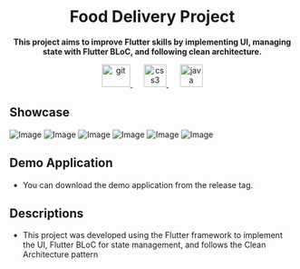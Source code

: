 <h1 align="center">Food Delivery Project</h1>
<p align="center"><b>This project aims to improve Flutter skills by implementing UI, managing state with Flutter BLoC, and following clean architecture.</b></p>
<p align="center">
<a href="https://flutter.dev/" target="_blank" rel="noreferrer"> <img src="https://www.cdnlogo.com/logos/f/30/flutter.svg" alt="git" width="50" height="40"/> </a>
&nbsp;&nbsp;&nbsp;&nbsp;
<a href="https://supabase.com/" target="_blank" rel="noreferrer"> <img src="https://elest.io/images/softwares/284/logo.png" alt="css3" width="40" height="40"/> </a>
&nbsp;&nbsp;&nbsp;&nbsp;
<a href="https://firebase.google.com/" target="_blank" rel="noreferrer"> <img src="https://downloads.marketplace.jetbrains.com/files/12129/770043/icon/default.png" alt="java" height="40"/> </a>
</p>

## Showcase</h1>
![Image](https://github.com/user-attachments/assets/554fd235-4d84-45a6-9741-c314cf16b858)
![Image](https://github.com/user-attachments/assets/278e74f8-ce43-442f-8653-6900da6779c9)
![Image](https://github.com/user-attachments/assets/a9aecbc6-693b-4732-93c5-afca24859b90)
![Image](https://github.com/user-attachments/assets/332326be-90bb-41b9-8be6-22b22aa3459d)
![Image](https://github.com/user-attachments/assets/bbab5fff-419e-47b8-9078-15cfaca128d4)
![Image](https://github.com/user-attachments/assets/396dadce-b05e-432c-b1d3-aed4fc5fb80e)

## Demo Application
- You can download the demo application from the release tag.

## Descriptions
- This project was developed using the Flutter framework to implement the UI, Flutter BLoC for state management, and follows the Clean Architecture pattern
